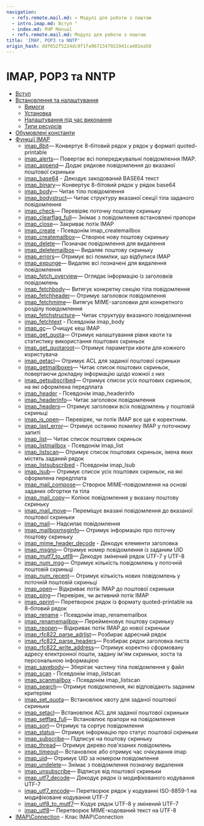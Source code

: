 ```yaml
---
navigation:
  - refs.remote.mail.md: « Модулі для роботи з поштою
  - intro.imap.md: Вступ "
  - index.md: PHP Manual
  - refs.remote.mail.md: Модулі для роботи з поштою
title: 'IMAP, POP3 та NNTP'
origin_hash: ddf652f5224dc9f1fa9671347921941ca401ea50
---
```

# IMAP, POP3 та NNTP

-   [Вступ](intro.imap.md)
-   [Встановлення та налаштування](imap.setup.md)
    -   [Вимоги](imap.requirements.md)
    -   [Установка](imap.installation.md)
    -   [Налаштування під час виконання](imap.configuration.md)
    -   [Типи ресурсів](imap.resources.md)
-   [Обумовлені константи](imap.constants.md)
-   [Функції IMAP](ref.imap.md)
    -   [imap\_8bit](function.imap-8bit.md)— Конвертує 8-бітовий рядок у рядок у форматі quoted-printable
    -   [imap\_alerts](function.imap-alerts.md)— Повертає всі попереджувальні повідомлення IMAP.
    -   [imap\_append](function.imap-append.md)— Додає рядкове повідомлення до вказаної поштової скриньки
    -   [imap\_base64](function.imap-base64.md) \- Декодує закодований BASE64 текст
    -   [imap\_binary](function.imap-binary.md)— Конвертує 8-бітовий рядок у рядок base64
    -   [imap\_body](function.imap-body.md)— Читає тіло повідомлення
    -   [imap\_bodystruct](function.imap-bodystruct.md)— Читає структуру вказаної секції тіла заданого повідомлення
    -   [imap\_check](function.imap-check.md)— Перевіряє поточну поштову скриньку
    -   [imap\_clearflag\_full](function.imap-clearflag-full.md)— Знімає з повідомлення встановлені прапори
    -   [imap\_close](function.imap-close.md)— Закриває потік IMAP
    -   [imap\_create](function.imap-create.md) \- Псевдонім imap\_createmailbox
    -   [imap\_createmailbox](function.imap-createmailbox.md)— Створює нову поштову скриньку
    -   [imap\_delete](function.imap-delete.md)— Позначає повідомлення для видалення
    -   [imap\_deletemailbox](function.imap-deletemailbox.md)— Видаляє поштову скриньку
    -   [imap\_errors](function.imap-errors.md)— Отримує всі помилки, що відбулися IMAP
    -   [imap\_expunge](function.imap-expunge.md)— Видаляє всі позначені для видалення повідомлення
    -   [imap\_fetch\_overview](function.imap-fetch-overview.md)— Оглядає інформацію із заголовків повідомлень
    -   [imap\_fetchbody](function.imap-fetchbody.md)— Витягує конкретну секцію тіла повідомлення
    -   [imap\_fetchheader](function.imap-fetchheader.md)— Отримує заголовок повідомлення
    -   [imap\_fetchmime](function.imap-fetchmime.md)— Витягує MIME-заголовки для конкретного розділу повідомлення
    -   [imap\_fetchstructure](function.imap-fetchstructure.md)— Читає структуру вказаного повідомлення
    -   [imap\_fetchtext](function.imap-fetchtext.md) \- Псевдонім imap\_body
    -   [imap\_gc](function.imap-gc.md)— Очищує кеш IMAP
    -   [imap\_get\_quota](function.imap-get-quota.md)— Отримує налаштування рівня квоти та статистику використання поштових скриньок
    -   [imap\_get\_quotaroot](function.imap-get-quotaroot.md)— Отримує параметри квоти для кожного користувача
    -   [imap\_getacl](function.imap-getacl.md)— Отримує ACL для заданої поштової скриньки
    -   [imap\_getmailboxes](function.imap-getmailboxes.md)— Читає список поштових скриньок, повертаючи докладну інформацію щодо кожної з них
    -   [imap\_getsubscribed](function.imap-getsubscribed.md)— Отримує список усіх поштових скриньок, на які оформлена передплата
    -   [imap\_header](function.imap-header.md) \- Псевдонім imap\_headerinfo
    -   [imap\_headerinfo](function.imap-headerinfo.md)— Читає заголовок повідомлення
    -   [imap\_headers](function.imap-headers.md)— Отримує заголовки всіх повідомлень у поштовій скриньці
    -   [imap\_is\_open](function.imap-is-open.md)— Перевіряє, чи потік IMAP все ще є коректним.
    -   [imap\_last\_error](function.imap-last-error.md)— Отримує останню помилку IMAP у поточному запиті
    -   [imap\_list](function.imap-list.md)— Читає список поштових скриньок
    -   [imap\_listmailbox](function.imap-listmailbox.md) \- Псевдонім imap\_list
    -   [imap\_listscan](function.imap-listscan.md)— Отримує список поштових скриньок, імена яких містять заданий рядок
    -   [imap\_listsubscribed](function.imap-listsubscribed.md) \- Псевдонім imap\_lsub
    -   [imap\_lsub](function.imap-lsub.md)— Отримує список усіх поштових скриньок, на які оформлена передплата
    -   [imap\_mail\_compose](function.imap-mail-compose.md)— Створює MIME-повідомлення на основі заданих обгортки та тіла
    -   [imap\_mail\_copy](function.imap-mail-copy.md)— Копіює повідомлення у вказану поштову скриньку
    -   [imap\_mail\_move](function.imap-mail-move.md)— Переміщує вказані повідомлення до вказаної поштової скриньки
    -   [imap\_mail](function.imap-mail.md)— Надсилає повідомлення
    -   [imap\_mailboxmsginfo](function.imap-mailboxmsginfo.md)— Отримує інформацію про поточну поштову скриньку
    -   [imap\_mime\_header\_decode](function.imap-mime-header-decode.md) \- Декодує елементи заголовка
    -   [imap\_msgno](function.imap-msgno.md)— Отримує номер повідомлення із заданим UID
    -   [imap\_mutf7\_to\_utf8](function.imap-mutf7-to-utf8.md)— Декодує змінений рядок UTF-7 у UTF-8
    -   [imap\_num\_msg](function.imap-num-msg.md)— Отримує кількість повідомлень у поточній поштовій скриньці
    -   [imap\_num\_recent](function.imap-num-recent.md)— Отримує кількість нових повідомлень у поточній поштовій скриньці
    -   [imap\_open](function.imap-open.md)— Відкриває потік IMAP до поштової скриньки
    -   [imap\_ping](function.imap-ping.md)— Перевіряє, чи активний потік IMAP
    -   [imap\_qprint](function.imap-qprint.md)— Перетворює рядок із формату quoted-printable на 8-бітовий рядок
    -   [imap\_rename](function.imap-rename.md) \- Псевдонім imap\_renamemailbox
    -   [imap\_renamemailbox](function.imap-renamemailbox.md)— Перейменовує поштову скриньку
    -   [imap\_reopen](function.imap-reopen.md)— Відкриває потік IMAP до нової скриньки
    -   [imap\_rfc822\_parse\_adrlist](function.imap-rfc822-parse-adrlist.md)— Розбирає адресний рядок
    -   [imap\_rfc822\_parse\_headers](function.imap-rfc822-parse-headers.md)— Розбирає рядок заголовка листа
    -   [imap\_rfc822\_write\_address](function.imap-rfc822-write-address.md)— Отримує коректно сформовану адресу електронної пошти, задану ім'ям скриньки, хоста та персональною інформацією
    -   [imap\_savebody](function.imap-savebody.md)— Зберігає частину тіла повідомлення у файл
    -   [imap\_scan](function.imap-scan.md) \- Псевдонім imap\_listscan
    -   [imap\_scanmailbox](function.imap-scanmailbox.md) \- Псевдонім imap\_listscan
    -   [imap\_search](function.imap-search.md)— Отримує повідомлення, які відповідають заданим критеріям
    -   [imap\_set\_quota](function.imap-set-quota.md)— Встановлює квоту для заданої поштової скриньки
    -   [imap\_setacl](function.imap-setacl.md)— Встановлює ACL для заданої поштової скриньки
    -   [imap\_setflag\_full](function.imap-setflag-full.md)— Встановлює прапори на повідомлення
    -   [imap\_sort](function.imap-sort.md)— Отримує та сортує повідомлення
    -   [imap\_status](function.imap-status.md)— Отримує інформацію про статус поштової скриньки
    -   [imap\_subscribe](function.imap-subscribe.md)— Підписує на поштову скриньку
    -   [imap\_thread](function.imap-thread.md)— Отримує дерево пов'язаних повідомлень
    -   [imap\_timeout](function.imap-timeout.md)— Встановлює або отримує час очікування imap
    -   [imap\_uid](function.imap-uid.md)— Отримує UID за номером повідомлення
    -   [imap\_undelete](function.imap-undelete.md)— Знімає з повідомлення позначку видалення
    -   [imap\_unsubscribe](function.imap-unsubscribe.md)— Відписує від поштової скриньки
    -   [imap\_utf7\_decode](function.imap-utf7-decode.md)— Декодує рядок із модифікованого кодування UTF-7
    -   [imap\_utf7\_encode](function.imap-utf7-encode.md)— Перетворює рядок у кодуванні ISO-8859-1 на модифіковане кодування UTF-7
    -   [imap\_utf8\_to\_mutf7](function.imap-utf8-to-mutf7.md)— Кодує рядок UTF-8 у змінений UTF-7
    -   [imap\_utf8](function.imap-utf8.md)— Перетворює MIME-кодований текст на UTF-8
-   [IMAP\\Connection](class.imap-connection.md) \- Клас IMAP\\Connection
